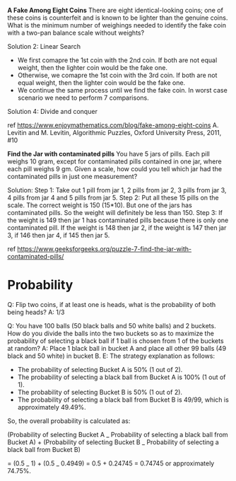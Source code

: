 **A Fake Among Eight Coins**
There are eight identical-looking coins; one of these coins is counterfeit and is known to be lighter than the genuine coins. What is the minimum number of weighings needed to identify the fake coin with a two-pan balance scale without weights?

Solution 2: Linear Search

- We first comapre the 1st coin with the 2nd coin. If both are not equal weight, then the lighter coin would be the fake one.
- Otherwise, we comapre the 1st coin with the 3rd coin. If both are not equal weight, then the lighter coin would be the fake one.
- We continue the same process until we find the fake coin. In worst case scenario we need to perform 7 comparisons.

Solution 4: Divide and conquer

ref https://www.enjoymathematics.com/blog/fake-among-eight-coins
A. Levitin and M. Levitin, Algorithmic Puzzles, Oxford University Press, 2011, #10

**Find the Jar with contaminated pills**
You have 5 jars of pills. Each pill weighs 10 gram, except for contaminated pills contained in one jar, where each pill weighs 9 gm. Given a scale, how could you tell which jar had the contaminated pills in just one measurement?

Solution:
Step 1: Take out 1 pill from jar 1, 2 pills from jar 2, 3 pills from jar 3, 4 pills from jar 4 and 5 pills from jar 5.
Step 2: Put all these 15 pills on the scale. The correct weight is 150 (15\*10). But one of the jars has contaminated pills. So the weight will definitely be less than 150.
Step 3: If the weight is 149 then jar 1 has contaminated pills because there is only one contaminated pill. If the weight is 148 then jar 2, if the weight is 147 then jar 3, if 146 then jar 4, if 145 then jar 5.

ref https://www.geeksforgeeks.org/puzzle-7-find-the-jar-with-contaminated-pills/

# Probability

Q: Flip two coins, if at least one is heads, what is the probability of both being heads?
A: 1/3

Q: You have 100 balls (50 black balls and 50 white balls) and 2 buckets. How do you divide the balls into the two buckets so as to maximize the probability of selecting a black ball if 1 ball is chosen from 1 of the buckets at random?
A: Place 1 black ball in bucket A and place all other 99 balls (49 black and 50 white) in bucket B.
E: The strategy explanation as follows:

- The probability of selecting Bucket A is 50% (1 out of 2).
- The probability of selecting a black ball from Bucket A is 100% (1 out of 1).
- The probability of selecting Bucket B is 50% (1 out of 2).
- The probability of selecting a black ball from Bucket B is 49/99, which is approximately 49.49%.

So, the overall probability is calculated as:

(Probability of selecting Bucket A _ Probability of selecting a black ball from Bucket A) + (Probability of selecting Bucket B _ Probability of selecting a black ball from Bucket B)

= (0.5 _ 1) + (0.5 _ 0.4949) = 0.5 + 0.24745 = 0.74745 or approximately 74.75%.
